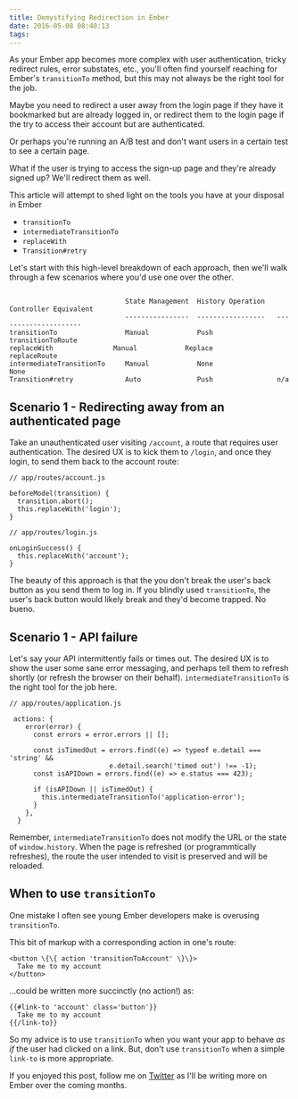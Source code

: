 ```yaml
---
title: Demystifying Redirection in Ember
date: 2016-05-08 08:40:13
tags:
---
```


As your Ember app becomes more complex with user authentication, tricky redirect rules, error substates, etc., you'll often find yourself reaching for Ember's `transitionTo` method, but this may not always be the right tool for the job.

Maybe you need to redirect a user away from the login page if they have it bookmarked but are already logged in, or redirect them to the login page if the try to access their account but are authenticated.

Or perhaps you're running an A/B test and don't want users in a certain test to see a certain page.

What if the user is trying to access the sign-up page and they're already signed up? We'll redirect them as well.

This article will attempt to shed light on the tools you have at your disposal in Ember

  - `transitionTo`
  - `intermediateTransitionTo`
  - `replaceWith`
  - `Transition#retry`

Let's start with this high-level breakdown of each approach, then we'll walk through a few scenarios where you'd use one over the other.

```

                             State Management  History Operation   Controller Equivalent
                             ----------------  -----------------   ---------------------
transitionTo	             Manual	           Push	               transitionToRoute
replaceWith	              Manual	        Replace	            replaceRoute
intermediateTransitionTo	 Manual	           None	               None
Transition#retry	         Auto	           Push	               n/a
```

## Scenario 1 - Redirecting away from an authenticated page

Take an unauthenticated user visiting `/account`, a route that requires user authentication. The desired UX is to kick them to `/login`, and once they login, to send them back to the account route:

```
// app/routes/account.js

beforeModel(transition) {
  transition.abort();
  this.replaceWith('login');
}

// app/routes/login.js

onLoginSuccess() {
  this.replaceWith('account');
}

```

The beauty of this approach is that the you don't break the user's back button as you send them to log in. If you blindly used `transitionTo`, the user's back button would likely break and they'd become trapped. No bueno.

## Scenario 1 - API failure

Let's say your API intermittently fails or times out. The desired UX is to show the user some sane error messaging, and perhaps tell them to refresh shortly (or refresh the browser on their behalf). `intermediateTransitionTo` is the right tool for the job here.

```
// app/routes/application.js

 actions: {
    error(error) {
      const errors = error.errors || [];

      const isTimedOut = errors.find((e) => typeof e.detail === 'string' &&
                         e.detail.search('timed out') !== -1);
      const isAPIDown = errors.find((e) => e.status === 423);

      if (isAPIDown || isTimedOut) {
        this.intermediateTransitionTo('application-error');
      }
    },
  }
```

Remember, `intermediateTransitionTo` does not modify the URL or the state of `window.history`. When the page is refreshed (or programmtically refreshes), the route the user intended to visit is preserved and will be reloaded.

## When to use `transitionTo`

One mistake I often see young Ember developers make is overusing `transitionTo`.

This bit of markup with a corresponding action in one's route:
```
<button \{\{ action 'transitionToAccount' \}\}>
  Take me to my account
</button>
```

...could be written more succinctly (no action!) as:
```
{{#link-to 'account' class='button'}}
  Take me to my account
{{/link-to}}
```

So my advice is to use `transitionTo` when you want your app to behave _as if_ the user had clicked on a link. But, don't use `transitionTo` when a simple `link-to` is more appropriate.

If you enjoyed this post, follow me on [Twitter](https://twitter.com/brianmgonzalez) as I'll be writing more on Ember over the coming months.
